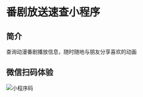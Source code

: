 # 番剧放送速查小程序

## 简介
查询动漫番剧播放信息，随时随地与朋友分享喜欢的动画

## 微信扫码体验
<img :src="$withBase('/scan.jpg')" alt="小程序码">



